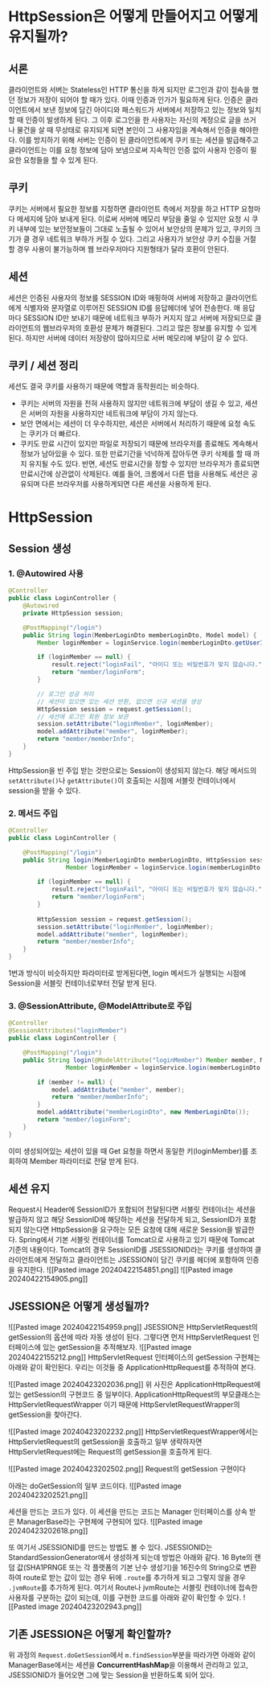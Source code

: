 # HttpSession은 어떻게 만들어지고 어떻게 유지될까?

## 서론

클라이언트와 서버는 Stateless인 HTTP 통신을 하게 되지만 로그인과 같이 접속을 했던 정보가 저장이 되어야 할 때가 있다. 이때 인증과 인가가 필요하게 된다.
인증은 클라이언트에서 보낸 정보에 담긴 아이디와 패스워드가 서버에서 저장하고 있는 정보와 일치할 때 인증이 발생하게 된다. 그 이후 로그인을 한 사용자는 자신의 계정으로 글을 쓰거나 물건을 살 때 무상태로 유지되게 되면 본인이 그 사용자임을 계속해서 인증을 해야한다. 이를 방지하기 위해 서버는 인증이 된 클라이언트에게 쿠키 또는 세션을 발급해주고 클라이언트는 이를 요청 정보에 담아 보냄으로써 지속적인 인증 없이 사용자 인증이 필요한 요청들을 할 수 있게 된다.

## 쿠키

쿠키는 서버에서 필요한 정보를 지정하면 클라이언트 측에서 저장을 하고 HTTP 요청마다 메세지에 담아 보내게 된다. 이로써 서버에 메모리 부담을 줄일 수 있지만 요청 시 쿠키 내부에 있는 보안정보들이 그대로 노출될 수 있어서 보안상의 문제가 있고, 쿠키의 크기가 클 경우 네트워크 부하가 커질 수 있다. 그리고 사용자가 보안상 쿠키 수집을 거절할 경우 사용이 불가능하며 웹 브라우저마다 지원형태가 달라 호환이 안된다.

## 세션
세션은 인증된 사용자의 정보를 SESSION ID와 매핑하여 서버에 저장하고 클라이언트에게 식별자와 문자열로 이루어진 SESSION ID를 응답헤더에 넣어 전송한다.
매 응답마다 SESSION ID만 보내기 때문에 네트워크 부하가 커지지 않고 서버에 저장되므로 클라이언트의 웹브라우저의 호환성 문제가 해결된다. 그리고 많은 정보를 유지할 수 있게 된다. 하지만 서버에 데이터 저장량이 많아지므로 서버 메모리에 부담이 갈 수 있다.

## 쿠키 / 세션 정리
세션도 결국 쿠키를 사용하기 때문에 역할과 동작원리는 비슷하다.
- 쿠키는 서버의 자원을 전혀 사용하지 않지만 네트워크에 부담이 생길 수 있고, 세션은 서버의 자원을 사용하지만 네트워크에 부담이 가지 않는다.
- 보안 면에서는 세션이 더 우수하지만, 세션은 서버에서 처리하기 때문에 요청 속도는 쿠키가 더 빠르다.
- 쿠키도 만료 시간이 있지만 파일로 저장되기 때문에 브라우저를 종료해도 계속해서 정보가 남아있을 수 있다. 또한 만료기간을 넉넉하게 잡아두면 쿠키 삭제를 할 때 까지 유지될 수도 있다. 반면, 세션도 만료시간을 정할 수 있지만 브라우저가 종료되면 만료시간에 상관없이 삭제된다. 예를 들어, 크롬에서 다른 탭을 사용해도 세션은 공유되며 다른 브라우저를 사용하게되면 다른 세션을 사용하게 된다.

# HttpSession

## Session 생성

### 1. @Autowired 사용
```java
@Controller 
public class LoginController {
	@Autowired
	private HttpSession session;

	@PostMapping("/login")
	public String login(MemberLoginDto memberLoginDto, Model model) {
		Member loginMember = loginService.login(memberLoginDto.getUserId(), memberLoginDto.getPassword());

		if (loginMember == null) {
			result.reject("loginFail", "아이디 또는 비밀번호가 맞지 않습니다.");
			return "member/loginForm";
		}

		// 로그인 성공 처리
		// 세션이 있으면 있는 세션 반환, 없으면 신규 세션을 생성
		HttpSession session = request.getSession();
		// 세션에 로그인 회원 정보 보관
		session.setAttribute("loginMember", loginMember);
		model.addAttribute("member", loginMember);
		return "member/memberInfo";
	}
}
```
HttpSession을 빈 주입 받는 것만으로는 Session이 생성되지 않는다. 해당 메서드의 `setAttribute()`나 `getAttribute()`이 호출되는 시점에 서블릿 컨테이너에서 session을 받을 수 있다.

### 2. 메서드 주입
```java
@Controller
public class LoginController {

	@PostMapping("/login")
	public String login(MemberLoginDto memberLoginDto, HttpSession session, Model model) {
				Member loginMember = loginService.login(memberLoginDto.getUserId(), memberLoginDto.getPassword());

		if (loginMember == null) {
			result.reject("loginFail", "아이디 또는 비밀번호가 맞지 않습니다.");
			return "member/loginForm";
		}
		
		HttpSession session = request.getSession();
		session.setAttribute("loginMember", loginMember);
		model.addAttribute("member", loginMember);
		return "member/memberInfo";
	}
}
```
1번과 방식이 비슷하지만 파라미터로 받게된다면, login 메서드가 실행되는 시점에 Session을 서블릿 컨테이너로부터 전달 받게 된다.

### 3. @SessionAttribute, @ModelAttribute로 주입
```java
@Controller
@SessionAttributes("loginMember")
public class LoginController {

	@PostMapping("/login")
	public String login(@ModelAttribute("loginMember") Member member, Model model) {
				Member loginMember = loginService.login(memberLoginDto.getUserId(), memberLoginDto.getPassword());

		if (member != null) {
			model.addAttribute("member", member);
			return "member/memberInfo";
		}
		model.addAttribute("memberLoginDto", new MemberLoginDto());
		return "member/loginForm";
	}
}
```
이미 생성되어있는 세션이 있을 때 Get 요청을 하면서 동일한 키(loginMember)를 조회하여 Member 파라미터로 전달 받게 된다.

## 세션 유지

Request시 Header에 SessionID가 포함되어 전달된다면 서블릿 컨테이너는 세션을 발급하지 않고 해당 SessionID에 해당하는 세션을 전달하게 되고, SessionID가 포함되지 않는다면 HttpSession을 요구하는 모든 요청에 대해 새로운 Session을 발급한다.
Spring에서 기본 서블릿 컨테이너를 Tomcat으로 사용하고 있기 때문에 Tomcat 기준의 내용이다.
Tomcat의 경우 SessionID를  JSESSIONID라는 쿠키를 생성하여 클라이언트에게 전달하고 클라이언트는 JSESSION이 담긴 쿠키를 헤더에 포함하여 인증을 유지한다.
![[Pasted image 20240422154851.png]]
![[Pasted image 20240422154905.png]]

## JSESSION은 어떻게 생성될까?
![[Pasted image 20240422154959.png]]
JSESSION은 HttpServletRequest의 getSession의 옵션에 따라 자동 생성이 된다. 그렇다면 먼저 HttpServletRequest 인터페이스에 있는 getSession을 추적해보자.
![[Pasted image 20240422155212.png]]
HttpServletRequest 인터페이스의 getSession 구현체는 아래와 같이 확인된다. 우리는 이것들 중 ApplicationHttpRequest를 추적하여 본다.

![[Pasted image 20240423202036.png]]
위 사진은 ApplicationHttpRequest에 있는 getSession의 구현코드 중 일부이다.
ApplicationHttpRequest의 부모클래스는 HttpServletRequestWrapper 이기 때문에 HttpServletRequestWrapper의 getSession을 찾아간다.

![[Pasted image 20240423202232.png]]
HttpServletRequestWrapper에서는 HttpServletRequest의 getSession을 호출하고 일부 생략하자면 HttpServletRequest에는 Request의 getSession을 호출하게 된다.

![[Pasted image 20240423202502.png]]
Request의 getSession 구현이다

아래는 doGetSession의 일부 코드이다.
![[Pasted image 20240423202521.png]]

세션을 만드는 코드가 있다. 이 세션을 만드는 코드는 Manager 인터페이스를 상속 받은 ManagerBase라는 구현체에 구현되어 있다.
![[Pasted image 20240423202618.png]]

또 여기서 JSESSIONID를 만드는 방법도 볼 수 있다. JSESSIONID는 StandardSessionGenerator에서 생성하게 되는데 방법은 아래와 같다.
16 Byte의 랜덤 값(SHA1PRNGE 또는 각 플랫폼의 기본 난수 생성기)을 16진수의 String으로 변환하여 route로 받는 값이 있는 경우 뒤에 `.route`를 추가하게 되고 그렇지 않을 경우 `.jvmRoute`를 추가하게 된다.
여기서 Route나 jvmRoute는 서블릿 컨테이너에 접속한 사용자를 구분하는 값이 되는데, 이를 구현한 코드를 아래와 같이 확인할 수 있다.
![[Pasted image 20240423202943.png]]

## 기존 JSESSION은 어떻게 확인할까?

위 과정의 `Request.doGetSession`에서 `m.findSession`부분을 따라가면 아래와 같이 ManagerBase에서는 세션을 **ConcurrentHashMap**을 이용해서 관리하고 있고, JSESSIONID가 들어오면 그에 맞는 Session을 반환하도록 되어 있다.



